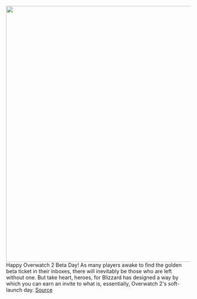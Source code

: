 <img src='https://cdn.vox-cdn.com/thumbor/qRMzDYddpQPqNt5gas7y1kM4hY0=/0x0:1920x1080/1200x800/filters:focal(807x387:1113x693)/cdn.vox-cdn.com/uploads/chorus_image/image/70795678/OW2_2022_BETA_DoomfistBlog_1920x1080.0.png' width='700px' /><br/>
Happy Overwatch 2 Beta Day! As many players awake to find the golden beta ticket in their inboxes, there will inevitably be those who are left without one. But take heart, heroes, for Blizzard has designed a way by which you can earn an invite to what is, essentially, Overwatch 2's soft-launch day.
<a href='https://www.theverge.com/2022/4/26/23043073/how-to-overwatch-2-beta-access-pc'> Source <a/>